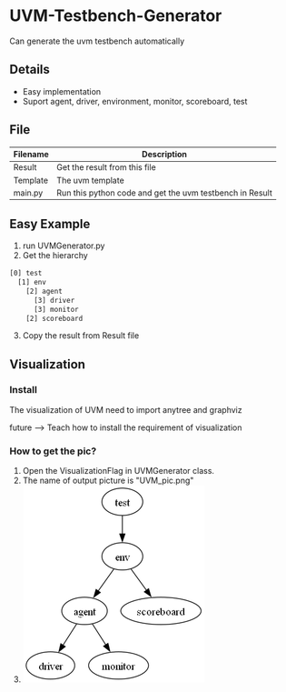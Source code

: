 # UVM-Testbench-Generator
 Can generate the uvm testbench automatically

## Details
- Easy implementation
- Suport agent, driver, environment, monitor, scoreboard, test

## File
|Filename | Description|
|-        | -|
|Result   | Get the result from this file|
|Template | The uvm template|
|main.py  | Run this python code and get the uvm testbench in Result |

## Easy Example

1. run UVMGenerator.py
2. Get the hierarchy 
```
[0] test
  [1] env
    [2] agent
      [3] driver
      [3] monitor
    [2] scoreboard
```
3. Copy the result from Result file


## Visualization
### Install
The visualization of UVM need to import anytree and graphviz

future --> Teach how to install the requirement of visualization
### How to get the pic?
1. Open the VisualizationFlag in UVMGenerator class.
2. The name of output picture is "UVM_pic.png"
3. ![image](https://github.com/ChungKee/UVM-Testbench-Generator/blob/main/UVM_pic.png)
